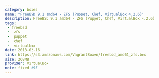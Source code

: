 ```yaml
---
category: boxes
name: "FreeBSD 9.1 amd64 - ZFS (Puppet, Chef, VirtualBox 4.2.6)"
description: FreeBSD 9.1 amd64 - ZFS (Puppet, Chef, VirtualBox 4.2.6)
tags:
 - freebsd
 -  zfs
 -  puppet
 -  chef
 -  virtualbox
date: 2013-02-16
link: https://s3.amazonaws.com/VagrantBoxen/freebsd_amd64_zfs.box
size: 268MB
provider: VirtualBox
note: fixed #95
---
```

